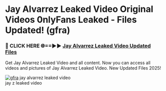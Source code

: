 # Jay Alvarrez Leaked Video Original Videos 0nlyFans Leaked - Files Updated! (gfra)

<h3>🔴 CLICK HERE 🌐==►► <a href="https://tinyurl.com/2jnfzry5" rel="nofollow">Jay Alvarrez Leaked Video Updated Files</a></h3>

Get Jay Alvarrez Leaked Video and all content. Now you can access all videos and pictures of Jay Alvarrez Leaked Video. New Updated Files 2025!

[![gfra](https://i.imgur.com/GyGTBgg.gif)](https://tinyurl.com/2jnfzry5)
jay alvarrez leaked video<br>
jay z leaked video